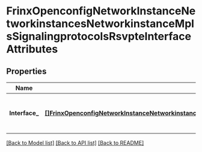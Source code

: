 # FrinxOpenconfigNetworkInstanceNetworkinstancesNetworkinstanceMplsSignalingprotocolsRsvpteInterfaceAttributes

## Properties
Name | Type | Description | Notes
------------ | ------------- | ------------- | -------------
**Interface_** | [**[]FrinxOpenconfigNetworkInstanceNetworkinstancesNetworkinstanceMplsSignalingprotocolsRsvpteInterfaceattributesInterface**](frinx.openconfig.network.instance.networkinstances.networkinstance.mpls.signalingprotocols.rsvpte.interfaceattributes.Interface.md) | Optional[list of per-interface RSVP configurations] REF:Optional.empty | [optional] [default to null]

[[Back to Model list]](../README.md#documentation-for-models) [[Back to API list]](../README.md#documentation-for-api-endpoints) [[Back to README]](../README.md)


